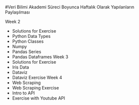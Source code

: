 #Veri Bilimi Akademi Süreci Boyunca Haftalık Olarak Yapılanların Paylaşılması 

Week 2
- Solutions for Exercise
- Python Data Types
- Python Classes
- Numpy
- Pandas Series
- Pandas Dataframes
Week 3
- Solutions for Exercise
- Iris Data
- Dataviz
- Dataviz Exercise
Week 4
- Web Scraping
- Web Scraping Exercise
- Intro to API
- Exercise with Youtube API
